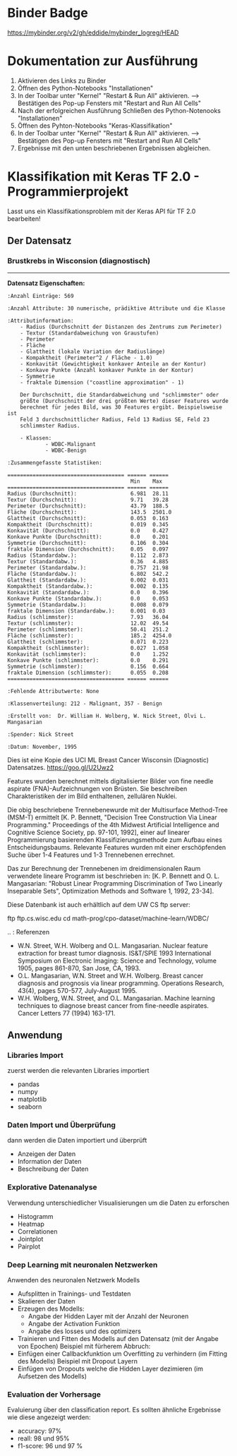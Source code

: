 # Binder Badge
https://mybinder.org/v2/gh/eddide/mybinder_logreg/HEAD

# Dokumentation zur Ausführung
1. Aktivieren des Links zu Binder
2. Öffnen des Python-Notebooks "Installationen"
3. In der Toolbar unter "Kernel" "Restart & Run All" aktivieren. --> Bestätigen des Pop-up Fensters mit "Restart and Run All Cells"
4. Nach der erfolgreichen Ausführung Schließen des Python-Notenooks "Installationen"
5. Öffnen des Pyhton-Notebooks "Keras-Klassifikation"
6. In der Toolbar unter "Kernel" "Restart & Run All" aktivieren. --> Bestätigen des Pop-up Fensters mit "Restart and Run All Cells"
7. Ergebnisse mit den unten beschriebenen Ergebnissen abgleichen.


# Klassifikation mit Keras TF 2.0 - Programmierprojekt

Lasst uns ein Klassifikationsproblem mit der Keras API für TF 2.0 bearbeiten!

## Der Datensatz

### Brustkrebs in Wisconsion (diagnostisch)
--------------------------------------------

**Datensatz Eigenschaften:**

    :Anzahl Einträge: 569

    :Anzahl Attribute: 30 numerische, prädiktive Attribute und die Klasse

    :Attributinformation:
        - Radius (Durchschnitt der Distanzen des Zentrums zum Perimeter)
        - Textur (Standardabweichung von Graustufen)
        - Perimeter
        - Fläche
        - Glattheit (lokale Variation der Radiuslänge)
        - Kompaktheit (Perimeter^2 / Fläche - 1.0)
        - Konkavität (Gewichtigkeit konkaver Anteile an der Kontur)
        - Konkave Punkte (Anzahl konkaver Punkte in der Kontur)
        - Symmetrie 
        - fraktale Dimension ("coastline approximation" - 1)

        Der Durchschnitt, die Standardabweichung und "schlimmster" oder 
        größte (Durchschnitt der drei größten Werte) dieser Features wurde 
        berechnet für jedes Bild, was 30 Features ergibt. Beispielsweise ist
        Feld 3 durchschnittlicher Radius, Feld 13 Radius SE, Feld 23 
        schlimmster Radius.

        - Klassen:
                - WDBC-Malignant
                - WDBC-Benign

    :Zusammengefasste Statistiken:

    ===================================== ====== ======
                                           Min    Max
    ===================================== ====== ======
    Radius (Durchschnitt):                 6.981  28.11
    Textur (Durchschnitt):                 9.71   39.28
    Perimeter (Durchschnitt):              43.79  188.5
    Fläche (Durchschnitt):                 143.5  2501.0
    Glattheit (Durchschnitt):              0.053  0.163
    Kompaktheit (Durchschnitt):            0.019  0.345
    Konkavität (Durchschnitt):             0.0    0.427
    Konkave Punkte (Durchschnitt):         0.0    0.201
    Symmetrie (Durchschnitt):              0.106  0.304
    fraktale Dimension (Durchschnitt):     0.05   0.097
    Radius (Standardabw.):                 0.112  2.873
    Textur (Standardabw.):                 0.36   4.885
    Perimeter (Standardabw.):              0.757  21.98
    Fläche (Standardabw.):                 6.802  542.2
    Glattheit (Standardabw.):              0.002  0.031
    Kompaktheit (Standardabw.):            0.002  0.135
    Konkavität (Standardabw.):             0.0    0.396
    Konkave Punkte (Standardabw.):         0.0    0.053
    Symmetrie (Standardabw.):              0.008  0.079
    fraktale Dimension (Standardabw.):     0.001  0.03
    Radius (schlimmster):                  7.93   36.04
    Textur (schlimmster):                  12.02  49.54
    Perimeter (schlimmster):               50.41  251.2
    Fläche (schlimmster):                  185.2  4254.0
    Glattheit (schlimmster):               0.071  0.223
    Kompaktheit (schlimmster):             0.027  1.058
    Konkavität (schlimmster):              0.0    1.252
    Konkave Punkte (schlimmster):          0.0    0.291
    Symmetrie (schlimmster):               0.156  0.664
    fraktale Dimension (schlimmster):      0.055  0.208
    ===================================== ====== ======

    :Fehlende Attributwerte: None

    :Klassenverteilung: 212 - Malignant, 357 - Benign

    :Erstellt von:  Dr. William H. Wolberg, W. Nick Street, Olvi L. Mangasarian

    :Spender: Nick Street

    :Datum: November, 1995

Dies ist eine Kopie des UCI ML Breast Cancer Wisconsin (Diagnostic) Datensatzes.
https://goo.gl/U2Uwz2

Features wurden berechnet mittels digitalisierter Bilder von fine needle
aspirate (FNA)-Aufzeichnungen von Brüsten. Sie beschreiben Charakteristiken
der im Bild enthaltenen, zellulären  Nuklei.

Die obig beschriebene Trennebenewurde mit der Multisurface 
Method-Tree (MSM-T) ermittelt [K. P. Bennett, "Decision Tree
Construction Via Linear Programming." Proceedings of the 4th
Midwest Artificial Intelligence and Cognitive Science Society,
pp. 97-101, 1992], einer auf linearer Programmierung basierenden
Klassifizierungsmethode zum Aufbau eines Entscheidungsbaums.
Relevante Features wurden mit einer erschöpfenden Suche über
1-4 Features und 1-3 Trennebenen errechnet.

Das zur Berechnung der Trennebenen im dreidimensionalen Raum
verwendete lineare Programm ist beschrieben in:
[K. P. Bennett and O. L. Mangasarian: "Robust Linear
Programming Discrimination of Two Linearly Inseparable Sets",
Optimization Methods and Software 1, 1992, 23-34].

Diese Datenbank ist auch erhältlich auf dem UW CS ftp server:

ftp ftp.cs.wisc.edu
cd math-prog/cpo-dataset/machine-learn/WDBC/

.. : Referenzen

   - W.N. Street, W.H. Wolberg and O.L. Mangasarian. Nuclear feature extraction 
     for breast tumor diagnosis. IS&T/SPIE 1993 International Symposium on 
     Electronic Imaging: Science and Technology, volume 1905, pages 861-870,
     San Jose, CA, 1993.
   - O.L. Mangasarian, W.N. Street and W.H. Wolberg. Breast cancer diagnosis and 
     prognosis via linear programming. Operations Research, 43(4), pages 570-577, 
     July-August 1995.
   - W.H. Wolberg, W.N. Street, and O.L. Mangasarian. Machine learning techniques
     to diagnose breast cancer from fine-needle aspirates. Cancer Letters 77 (1994) 
     163-171.

## Anwendung
### Libraries Import
zuerst werden die relevanten Libraries importiert
- pandas
- numpy
- matplotlib
- seaborn
### Daten Import und Überprüfung
dann werden die Daten importiert und überprüft
- Anzeigen der Daten
- Information der Daten
- Beschreibung der Daten
### Explorative Datenanalyse
Verwendung unterschiedlicher Visualisierungen um die Daten zu erforschen
- Histogramm
- Heatmap
- Correlationen
- Jointplot
- Pairplot
### Deep Learning mit neuronalen Netzwerken
Anwenden des neuronalen Netzwerk Modells
- Aufsplitten in Trainings- und Testdaten
- Skalieren der Daten
- Erzeugen des Modells:
  - Angabe der Hidden Layer mit der Anzahl der Neuronen
  - Angabe der Activation Funktion
  - Angabe des losses und des optimizers
- Trainieren und Fitten des Modells auf den Datensatz (mit der Angabe von Epochen)
Beispiel mit fürherem Abbruch:
- Einfügen einer Callbackfunktion um Overfitting zu verhindern (im Fitting des Modells)
Beispiel mit Dropout Layern
- Einfügen von Dropouts welche die Hidden Layer dezimieren (im Aufsetzen des Modells)
### Evaluation der Vorhersage
Evaluierung über den classification report.
Es sollten ähnliche Ergebnisse wie diese angezeigt werden:
- accuracy: 97%
- reall: 98 und 95%
- f1-score: 96 und 97 %
